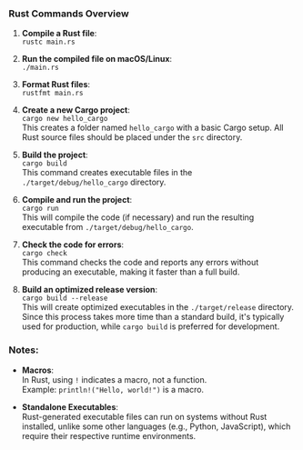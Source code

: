 ### Rust Commands Overview

1. **Compile a Rust file**:  
   `rustc main.rs`

2. **Run the compiled file on macOS/Linux**:  
   `./main.rs`

3. **Format Rust files**:  
   `rustfmt main.rs`

4. **Create a new Cargo project**:  
   `cargo new hello_cargo`  
   This creates a folder named `hello_cargo` with a basic Cargo setup. All Rust source files should be placed under the `src` directory.

5. **Build the project**:  
   `cargo build`  
   This command creates executable files in the `./target/debug/hello_cargo` directory.

6. **Compile and run the project**:  
   `cargo run`  
   This will compile the code (if necessary) and run the resulting executable from `./target/debug/hello_cargo`.

7. **Check the code for errors**:  
   `cargo check`  
   This command checks the code and reports any errors without producing an executable, making it faster than a full build.

8. **Build an optimized release version**:  
   `cargo build --release`  
   This will create optimized executables in the `./target/release` directory. Since this process takes more time than a standard build, it's typically used for production, while `cargo build` is preferred for development.

### Notes:

- **Macros**:  
  In Rust, using `!` indicates a macro, not a function.  
  Example: `println!("Hello, world!")` is a macro.

- **Standalone Executables**:  
  Rust-generated executable files can run on systems without Rust installed, unlike some other languages (e.g., Python, JavaScript), which require their respective runtime environments.


